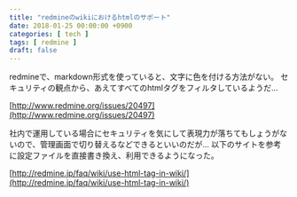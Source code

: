```yaml
---
title: "redmineのwikiにおけるhtmlのサポート"
date: 2018-01-25 00:00:00 +0900
categories: [ tech ]
tags: [ redmine ]
draft: false
---
```


redmineで、markdown形式を使っていると、文字に色を付ける方法がない。
セキュリティの観点から、あえてすべてのhtmlタグをフィルタしているようだ...

[http://www.redmine.org/issues/20497](http://www.redmine.org/issues/20497)

社内で運用している場合にセキュリティを気にして表現力が落ちてもしょうがないので、管理画面で切り替えるなどできるといいのだが...
以下のサイトを参考に設定ファイルを直接書き換え、利用できるようになった。

[http://redmine.jp/faq/wiki/use-html-tag-in-wiki/](http://redmine.jp/faq/wiki/use-html-tag-in-wiki/)
